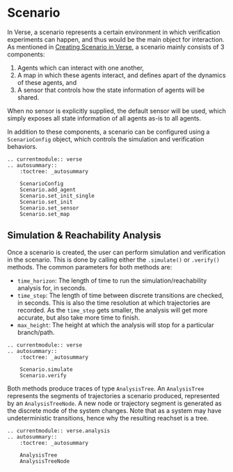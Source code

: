 # Scenario

In Verse, a scenario represents a certain environment in which verification experiments can happen, and thus would be the main object for interaction. As mentioned in [Creating Scenario in Verse](creating_scenario_in_verse.md), a scenario mainly consists of 3 components:
1. Agents which can interact with one another,
2. A map in which these agents interact, and defines apart of the dynamics of these agents, and
3. A sensor that controls how the state information of agents will be shared.

When no sensor is explicitly supplied, the default sensor will be used, which simply exposes all state information of all agents as-is to all agents.

In addition to these components, a scenario can be configured using a `ScenarioConfig` object, which controls the simulation and verification behaviors.

```{eval-rst}
.. currentmodule:: verse
.. autosummary::
    :toctree: _autosummary

    ScenarioConfig
    Scenario.add_agent
    Scenario.set_init_single
    Scenario.set_init
    Scenario.set_sensor
    Scenario.set_map
```

## Simulation & Reachability Analysis

Once a scenario is created, the user can perform simulation and verification in the scenario. This is done by calling either the `.simulate()` or `.verify()` methods. The common parameters for both methods are:

- `time_horizon`: The length of time to run the simulation/reachability analysis for, in seconds.
- `time_step`: The length of time between discrete transitions are checked, in seconds. This is also the time resolution at which trajectories are recorded. As the `time_step` gets smaller, the analysis will get more accurate, but also take more time to finish.
- `max_height`: The height at which the analysis will stop for a particular branch/path.

```{eval-rst}
.. currentmodule:: verse
.. autosummary::
    :toctree: _autosummary

    Scenario.simulate
    Scenario.verify
```

Both methods produce traces of type `AnalysisTree`. An `AnalysisTree` represents the segments of trajectories a scenario produced, represented by an `AnalysisTreeNode`. A new node or trajectory segment is generated as the discrete mode of the system changes. Note that as a system may have undeterministic transitions, hence why the resulting reachset is a tree.

```{eval-rst}
.. currentmodule:: verse.analysis
.. autosummary::
    :toctree: _autosummary

    AnalysisTree
    AnalysisTreeNode
```
